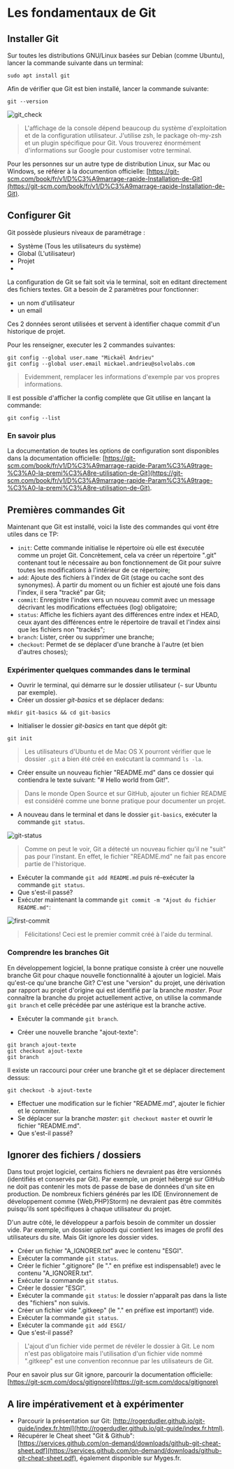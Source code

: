 # Les fondamentaux de Git

## Installer Git

Sur toutes les distributions GNU/Linux basées sur Debian (comme Ubuntu), lancer la commande suivante dans un terminal:

```
sudo apt install git
```

Afin de vérifier que Git est bien installé, lancer la commande suivante:

```
git --version
```

![git_check](https://user-images.githubusercontent.com/1247388/31517355-f2b094d4-af9b-11e7-912b-2d7e390d818d.png)

> L'affichage de la console dépend beaucoup du système d'exploitation et de la configuration utilisateur. J'utilise zsh, le package oh-my-zsh et un plugin spécifique pour Git. Vous trouverez énormément d'informations sur Google pour customiser votre terminal.

Pour les personnes sur un autre type de distribution Linux, sur Mac ou Windows, se référer à la documention officielle: [https://git-scm.com/book/fr/v1/D%C3%A9marrage-rapide-Installation-de-Git](https://git-scm.com/book/fr/v1/D%C3%A9marrage-rapide-Installation-de-Git).


## Configurer Git

Git possède plusieurs niveaux de paramétrage :

- Système (Tous les utilisateurs du système)
- Global (L'utilisateur)
- Projet
- 
La configuration de Git se fait soit via le terminal, soit en editant directement des fichiers textes. Git a besoin de 2 paramètres pour fonctionner:

- un nom d'utilisateur
- un email

Ces 2 données seront utilisées et servent à identifier chaque commit d'un historique de projet.

Pour les renseigner, executer les 2 commandes suivantes:

```
git config --global user.name "Mickaël Andrieu"
git config --global user.email mickael.andrieu@solvolabs.com
```

> Evidemment, remplacer les informations d'exemple par vos propres informations.

Il est possible d'afficher la config complète que Git utilise en lançant la commande:

```
git config --list
```

### En savoir plus

La documentation de toutes les options de configuration sont disponibles dans la documentation officielle: [https://git-scm.com/book/fr/v1/D%C3%A9marrage-rapide-Param%C3%A9trage-%C3%A0-la-premi%C3%A8re-utilisation-de-Git](https://git-scm.com/book/fr/v1/D%C3%A9marrage-rapide-Param%C3%A9trage-%C3%A0-la-premi%C3%A8re-utilisation-de-Git).


## Premières commandes Git

Maintenant que Git est installé, voici la liste des commandes qui vont être utiles dans ce TP:

- `init`: Cette commande initialise le répertoire où elle est éxecutée comme un projet Git. Concrètement, cela va créer un répertoire ".git" contenant tout le nécessaire au bon fonctionnement de Git pour suivre toutes les modifications à l'intérieur de ce répertoire;
- `add`: Ajoute des fichiers à l'index de Git (stage ou cache sont des synonymes). À partir du moment ou un fichier est ajouté une fois dans l'index, il sera "tracké" par Git;
- `commit`: Enregistre l'index vers un nouveau commit avec un message décrivant les modifications effectuées (log) obligatoire;
- `status`: Affiche les fichiers ayant des différences entre index et HEAD, ceux ayant des différences entre le répertoire de travail et l'index ainsi que les fichiers non "trackés";
- `branch`: Lister, créer ou supprimer une branche;
- `checkout`: Permet de se déplacer d'une branche à l'autre (et bien d'autres choses);

### Expérimenter quelques commandes dans le terminal

* Ouvrir le terminal, qui démarre sur le dossier utilisateur (`~` sur Ubuntu par exemple).
* Créer un dossier *git-basics* et se déplacer dedans:

```
mkdir git-basics && cd git-basics
```

* Initialiser le dossier *git-basics* en tant que dépôt git:

```
git init
```

> Les utilisateurs d'Ubuntu et de Mac OS X pourront vérifier que le dossier `.git` a bien été créé en exécutant la command `ls -la`.

* Créer ensuite un nouveau fichier "README.md" dans ce dossier qui contiendra le texte suivant: "# Hello world from Git!".

> Dans le monde Open Source et sur GitHub, ajouter un fichier README est considéré comme une bonne pratique pour documenter un projet.

* A nouveau dans le terminal et dans le dossier `git-basics`, exécuter la commande `git status`.

![git-status](https://user-images.githubusercontent.com/1247388/31518761-8ff68f74-afa0-11e7-9954-346407bdf216.png)

> Comme on peut le voir, Git a détecté un nouveau fichier qu'il ne "suit" pas pour l'instant. En effet, le fichier "README.md" ne fait pas encore partie de l'historique.

* Exécuter la commande `git add README.md` puis ré-exécuter la commande `git status`.
* Que s'est-il passé?
* Exécuter maintenant la commande `git commit -m "Ajout du fichier README.md"`:

![first-commit](https://user-images.githubusercontent.com/1247388/31519062-76042a6c-afa1-11e7-8f8e-bccff4b0f509.png)

> Félicitations! Ceci est le premier commit créé à l'aide du terminal.

### Comprendre les branches Git

En développement logiciel, la bonne pratique consiste à créer une nouvelle branche Git pour chaque nouvelle fonctionnalité à ajouter un logiciel.
Mais qu'est-ce qu'une branche Git? C'est une "version" du projet, une dérivation par rapport au projet d'origine qui est identifié par la branche *master*.
Pour connaître la branche du projet actuellement active, on utilise la commande `git branch` et celle précédée par une astérique est la branche active.

* Exécuter la commande `git branch`.

* Créer une nouvelle branche "ajout-texte":

```
git branch ajout-texte
git checkout ajout-texte
git branch
```

Il existe un raccourci pour créer une branche git et se déplacer directement dessus: 
 ```
 git checkout -b ajout-texte
 ```
 
 * Effectuer une modification sur le fichier "README.md", ajouter le fichier et le commiter.
 * Se déplacer sur la branche *master*: `git checkout master` et ouvrir le fichier "README.md".
 * Que s'est-il passé?
 
## Ignorer des fichiers / dossiers

Dans tout projet logiciel, certains fichiers ne devraient pas être versionnés (identifiés et conservés par Git). Par exemple, un projet hébergé sur GitHub ne doit pas contenir les mots de passe de base de données d'un site en production. De nombreux fichiers générés par les IDE (Environnement de développement comme {Web,PHP}Storm) ne devraient pas être commités puisqu'ils sont spécifiques à chaque utilisateur du projet.

D'un autre côté, le développeur a parfois besoin de commiter un dossier vide. Par exemple, un dossier *uploads* qui contient les images de profil des utilisateurs du site. Mais Git ignore les dossier vides.

* Créer un fichier "A_IGNORER.txt" avec le contenu "ESGI".
* Exécuter la commande `git status`.
* Créer le fichier ".gitignore" (le "." en préfixe est indispensable!) avec le contenu "A_IGNORER.txt".
* Exécuter la commande `git status`.
* Créer le dossier "ESGI".
* Exécuter la commande `git status`: le dossier n'apparaît pas dans la liste des "fichiers" non suivis.
* Créer un fichier vide ".gitkeep" (le "." en préfixe est important!) vide.
* Exécuter la commande `git status`.
* Exécuter la commande `git add ESGI/`
* Que s'est-il passé?

> L'ajout d'un fichier vide permet de révéler le dossier à Git. Le nom n'est pas obligatoire mais l'utilisation d'un fichier vide nommé ".gitkeep" est une convention reconnue par les utilisateurs de Git.

Pour en savoir plus sur Git ignore, parcourir la documentation officielle: [https://git-scm.com/docs/gitignore](https://git-scm.com/docs/gitignore) 

## A lire impérativement et à expérimenter

* Parcourir la présentation sur Git: [http://rogerdudler.github.io/git-guide/index.fr.html](http://rogerdudler.github.io/git-guide/index.fr.html).
* Récupérer le Cheat sheet "Git & Github": [https://services.github.com/on-demand/downloads/github-git-cheat-sheet.pdf](https://services.github.com/on-demand/downloads/github-git-cheat-sheet.pdf), également disponible sur Myges.fr.
